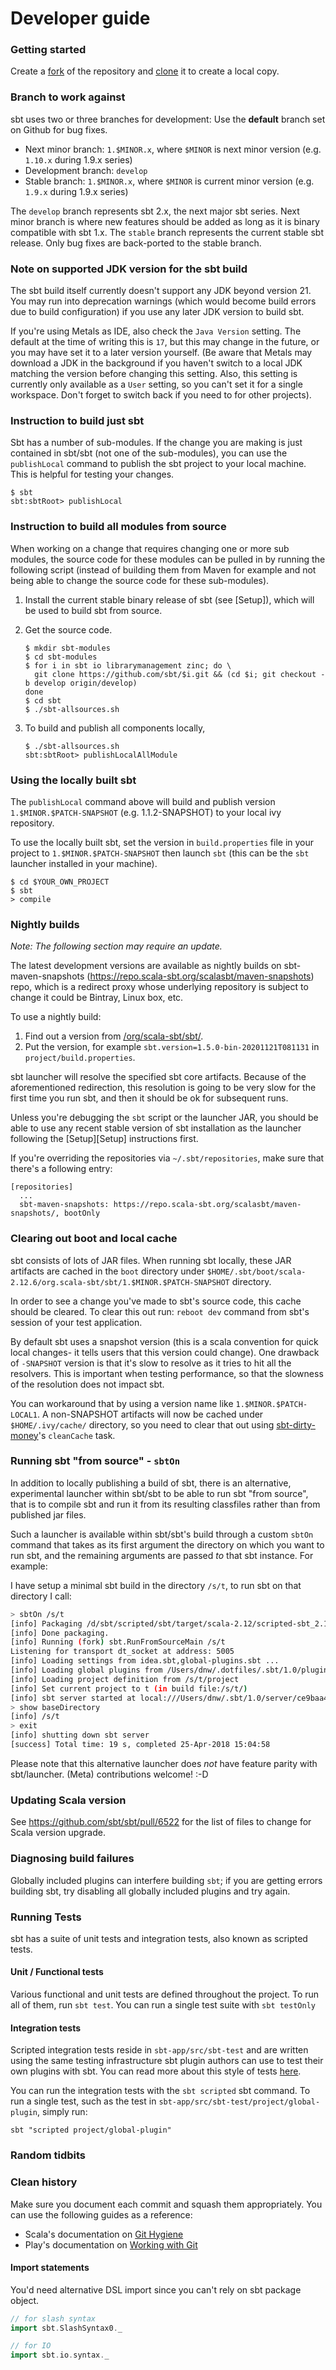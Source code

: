Developer guide
===============

### Getting started

Create a [fork](https://docs.github.com/en/github/getting-started-with-github/fork-a-repo) of the repository and [clone](https://docs.github.com/en/github/creating-cloning-and-archiving-repositories/cloning-a-repository) it to create a local copy.

### Branch to work against

sbt uses two or three branches for development:
Use the **default** branch set on Github for bug fixes.

- Next minor branch: `1.$MINOR.x`, where `$MINOR` is next minor version (e.g. `1.10.x` during 1.9.x series)
- Development branch: `develop`
- Stable branch: `1.$MINOR.x`, where `$MINOR` is current minor version (e.g. `1.9.x` during 1.9.x series)

The `develop` branch represents sbt 2.x, the next major sbt series.
Next minor branch is where new features should be added as long as it is binary compatible with sbt 1.x.
The `stable` branch represents the current stable sbt release. Only bug fixes are back-ported to the stable branch.

### Note on supported JDK version for the sbt build

The sbt build itself currently doesn't support any JDK beyond version 21. You may run into deprecation warnings (which would become build errors due to build configuration) if you use any later JDK version to build sbt.

If you're using Metals as IDE, also check the `Java Version` setting. The default at the time of writing this is `17`, but this may change in the future, or you may have set it to a later version yourself. (Be aware that Metals may download a JDK in the background if you haven't switch to a local JDK matching the version before changing this setting. Also, this setting is currently only available as a `User` setting, so you can't set it for a single workspace. Don't forget to switch back if you need to for other projects).

### Instruction to build just sbt

Sbt has a number of sub-modules. If the change you are making is just contained in sbt/sbt (not one of the sub-modules),
you can use the `publishLocal` command to publish the sbt project to your local machine. This is helpful for testing your changes.

```
$ sbt
sbt:sbtRoot> publishLocal
```

### Instruction to build all modules from source

When working on a change that requires changing one or more sub modules, the source code for these modules can be pulled in by running the following script
(instead of building them from Maven for example and not being able to change the source code for these sub-modules).

1. Install the current stable binary release of sbt (see [Setup]), which will be used to build sbt from source.
2. Get the source code.

   ```
   $ mkdir sbt-modules
   $ cd sbt-modules
   $ for i in sbt io librarymanagement zinc; do \
     git clone https://github.com/sbt/$i.git && (cd $i; git checkout -b develop origin/develop)
   done
   $ cd sbt
   $ ./sbt-allsources.sh
   ```

3. To build and publish all components locally,

   ```
   $ ./sbt-allsources.sh
   sbt:sbtRoot> publishLocalAllModule
   ```

### Using the locally built sbt

The `publishLocal` command above will build and publish version `1.$MINOR.$PATCH-SNAPSHOT` (e.g. 1.1.2-SNAPSHOT) to your local ivy repository.

To use the locally built sbt, set the version in `build.properties` file in your project to `1.$MINOR.$PATCH-SNAPSHOT` then launch `sbt` (this can be the `sbt` launcher installed in your machine).

```
$ cd $YOUR_OWN_PROJECT
$ sbt
> compile
```

### Nightly builds

_Note: The following section may require an update._

The latest development versions are available as nightly builds on sbt-maven-snapshots (<https://repo.scala-sbt.org/scalasbt/maven-snapshots>) repo, which is a redirect proxy whose underlying repository is subject to change it could be Bintray, Linux box, etc.

To use a nightly build:

1. Find out a version from [/org/scala-sbt/sbt/](https://repo.scala-sbt.org/scalasbt/maven-snapshots/org/scala-sbt/sbt/).
2. Put the version, for example `sbt.version=1.5.0-bin-20201121T081131` in `project/build.properties`.

sbt launcher will resolve the specified sbt core artifacts. Because of the aforementioned redirection, this resolution is going to be very slow for the first time you run sbt, and then it should be ok for subsequent runs.

Unless you're debugging the `sbt` script or the launcher JAR, you should be able to use any recent stable version of sbt installation as the launcher following the [Setup][Setup] instructions first.

If you're overriding the repositories via `~/.sbt/repositories`, make sure that there's a following entry:

```
[repositories]
  ...
  sbt-maven-snapshots: https://repo.scala-sbt.org/scalasbt/maven-snapshots/, bootOnly
```

### Clearing out boot and local cache

sbt consists of lots of JAR files. When running sbt locally, these JAR artifacts are cached in the `boot` directory under `$HOME/.sbt/boot/scala-2.12.6/org.scala-sbt/sbt/1.$MINOR.$PATCH-SNAPSHOT` directory.

In order to see a change you've made to sbt's source code, this cache should be cleared. To clear this out run: `reboot dev` command from sbt's session of your test application.

By default sbt uses a snapshot version (this is a scala convention for quick local changes- it tells users that this version could change).
One drawback of `-SNAPSHOT` version is that it's slow to resolve as it tries to hit all the resolvers.
This is important when testing performance, so that the slowness of the resolution does not impact sbt.

You can workaround that by using a version name like `1.$MINOR.$PATCH-LOCAL1`.
A non-SNAPSHOT artifacts will now be cached under `$HOME/.ivy/cache/` directory, so you need to clear that out using [sbt-dirty-money](https://github.com/sbt/sbt-dirty-money)'s `cleanCache` task.

### Running sbt "from source" - `sbtOn`

In addition to locally publishing a build of sbt, there is an alternative, experimental launcher within sbt/sbt
to be able to run sbt "from source", that is to compile sbt and run it from its resulting classfiles rather than
from published jar files.

Such a launcher is available within sbt/sbt's build through a custom `sbtOn` command that takes as its first
argument the directory on which you want to run sbt, and the remaining arguments are passed _to_ that sbt
instance. For example:

I have setup a minimal sbt build in the directory `/s/t`, to run sbt on that directory I call:

```bash
> sbtOn /s/t
[info] Packaging /d/sbt/scripted/sbt/target/scala-2.12/scripted-sbt_2.12-1.2.0-SNAPSHOT.jar ...
[info] Done packaging.
[info] Running (fork) sbt.RunFromSourceMain /s/t
Listening for transport dt_socket at address: 5005
[info] Loading settings from idea.sbt,global-plugins.sbt ...
[info] Loading global plugins from /Users/dnw/.dotfiles/.sbt/1.0/plugins
[info] Loading project definition from /s/t/project
[info] Set current project to t (in build file:/s/t/)
[info] sbt server started at local:///Users/dnw/.sbt/1.0/server/ce9baa494c7598e4d59b/sock
> show baseDirectory
[info] /s/t
> exit
[info] shutting down sbt server
[success] Total time: 19 s, completed 25-Apr-2018 15:04:58
```

Please note that this alternative launcher does _not_ have feature parity with sbt/launcher. (Meta)
contributions welcome! :-D

### Updating Scala version

See https://github.com/sbt/sbt/pull/6522 for the list of files to change for Scala version upgrade.

### Diagnosing build failures

Globally included plugins can interfere building `sbt`; if you are getting errors building sbt, try disabling all globally included plugins and try again.

### Running Tests

sbt has a suite of unit tests and integration tests, also known as scripted tests.

#### Unit / Functional tests

Various functional and unit tests are defined throughout the
project. To run all of them, run `sbt test`. You can run a single test
suite with `sbt testOnly`

#### Integration tests

Scripted integration tests reside in `sbt-app/src/sbt-test` and are
written using the same testing infrastructure sbt plugin authors can
use to test their own plugins with sbt. You can read more about this
style of tests [here](https://www.scala-sbt.org/1.0/docs/Testing-sbt-plugins).

You can run the integration tests with the `sbt scripted` sbt
command. To run a single test, such as the test in
`sbt-app/src/sbt-test/project/global-plugin`, simply run:

    sbt "scripted project/global-plugin"

### Random tidbits

### Clean history

Make sure you document each commit and squash them appropriately. You can use the following guides as a reference:

* Scala's documentation on [Git Hygiene](https://github.com/scala/scala/tree/v2.12.0-M3#git-hygiene)
* Play's documentation on [Working with Git](https://www.playframework.com/documentation/2.4.4/WorkingWithGit#Squashing-commits)

#### Import statements

You'd need alternative DSL import since you can't rely on sbt package object.

```scala
// for slash syntax
import sbt.SlashSyntax0._

// for IO
import sbt.io.syntax._
```
